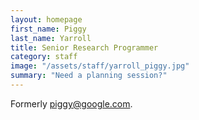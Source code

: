 ```yaml
---
layout: homepage
first_name: Piggy
last_name: Yarroll
title: Senior Research Programmer
category: staff
image: "/assets/staff/yarroll_piggy.jpg"
summary: "Need a planning session?"
---  
```

Formerly piggy@google.com.
